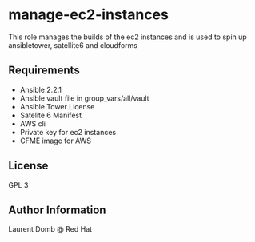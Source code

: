 manage-ec2-instances
=========

This role manages the builds of the ec2 instances and is used to spin up ansibletower, satellite6 and cloudforms

Requirements
------------

- Ansible 2.2.1
- Ansible vault file in group_vars/all/vault
- Ansible Tower License
- Satelite 6 Manifest
- AWS cli
- Private key for ec2 instances
- CFME image for AWS


License
-------

GPL 3

Author Information
------------------

Laurent Domb @ Red Hat
